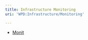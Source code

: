 ```yaml
---
title: Infrastructure Monitoring
uri: 'WPD:Infrastructure/Monitoring'

---
```

-   [Monit](/WPD:Infrastructure/Monitoring/Monit)

